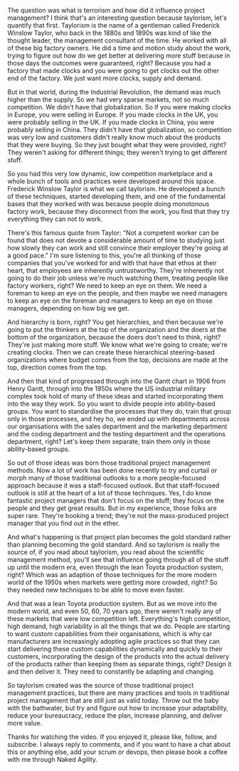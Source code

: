 The question was what is terrorism and how did it influence project management? I think that's an interesting question because taylorism, let's quantify that first. Taylorism is the name of a gentleman called Frederick Winslow Taylor, who back in the 1880s and 1890s was kind of like the thought leader, the management consultant of the time. He worked with all of these big factory owners. He did a time and motion study about the work, trying to figure out how do we get better at delivering more stuff because in those days the outcomes were guaranteed, right? Because you had a factory that made clocks and you were going to get clocks out the other end of the factory. We just want more clocks, supply and demand. 

But in that world, during the Industrial Revolution, the demand was much higher than the supply. So we had very sparse markets, not so much competition. We didn't have that globalization. So if you were making clocks in Europe, you were selling in Europe. If you made clocks in the UK, you were probably selling in the UK. If you made clocks in China, you were probably selling in China. They didn't have that globalization, so competition was very low and customers didn't really know much about the products that they were buying. So they just bought what they were provided, right? They weren't asking for different things; they weren't trying to get different stuff. 

So you had this very low dynamic, low competition marketplace and a whole bunch of tools and practices were developed around this space. Frederick Winslow Taylor is what we call taylorism. He developed a bunch of these techniques, started developing them, and one of the fundamental bases that they worked with was because people doing monotonous factory work, because they disconnect from the work, you find that they try everything they can not to work. 

There's this famous quote from Taylor: "Not a competent worker can be found that does not devote a considerable amount of time to studying just how slowly they can work and still convince their employer they're going at a good pace." I'm sure listening to this, you're all thinking of those companies that you've worked for and with that have that ethos at their heart, that employees are inherently untrustworthy. They're inherently not going to do their job unless we're much watching them, treating people like factory workers, right? We need to keep an eye on them. We need a foreman to keep an eye on the people, and then maybe we need managers to keep an eye on the foreman and managers to keep an eye on those managers, depending on how big we get. 

And hierarchy is born, right? You get hierarchies, and then because we're going to put the thinkers at the top of the organization and the doers at the bottom of the organization, because the doers don't need to think, right? They're just making more stuff. We know what we're going to create; we're creating clocks. Then we can create these hierarchical steering-based organizations where budget comes from the top, decisions are made at the top, direction comes from the top. 

And then that kind of progressed through into the Gantt chart in 1906 from Henry Gantt, through into the 1950s where the US industrial military complex took hold of many of these ideas and started incorporating them into the way they work. So you want to divide people into ability-based groups. You want to standardise the processes that they do, train that group only in those processes, and hey ho, we ended up with departments across our organisations with the sales department and the marketing department and the coding department and the testing department and the operations department, right? Let's keep them separate, train them only in those ability-based groups. 

So out of those ideas was born those traditional project management methods. Now a lot of work has been done recently to try and curtail or morph many of those traditional outlooks to a more people-focused approach because it was a staff-focused outlook. But that staff-focused outlook is still at the heart of a lot of those techniques. Yes, I do know fantastic project managers that don't focus on the stuff; they focus on the people and they get great results. But in my experience, those folks are super rare. They're booking a trend; they're not the mass-produced project manager that you find out in the ether. 

And what's happening is that project plan becomes the gold standard rather than planning becoming the gold standard. And so taylorism is really the source of, if you read about taylorism, you read about the scientific management method, you'll see that influence going through all of the stuff up until the modern era, even through the lean Toyota production system, right? Which was an adaption of those techniques for the more modern world of the 1950s when markets were getting more crowded, right? So they needed new techniques to be able to move even faster. 

And that was a lean Toyota production system. But as we move into the modern world, and even 50, 60, 70 years ago, there weren't really any of these markets that were low competition left. Everything's high competition, high demand, high variability in all the things that we do. People are starting to want custom capabilities from their organisations, which is why car manufacturers are increasingly adopting agile practices so that they can start delivering these custom capabilities dynamically and quickly to their customers, incorporating the design of the products into the actual delivery of the products rather than keeping them as separate things, right? Design it and then deliver it. They need to constantly be adapting and changing. 

So taylorism created was the source of those traditional project management practices, but there are many practices and tools in traditional project management that are still just as valid today. Throw out the baby with the bathwater, but try and figure out how to increase your adaptability, reduce your bureaucracy, reduce the plan, increase planning, and deliver more value. 

Thanks for watching the video. If you enjoyed it, please like, follow, and subscribe. I always reply to comments, and if you want to have a chat about this or anything else, add your scrum or devops, then please book a coffee with me through Naked Agility.